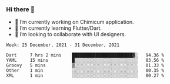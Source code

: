 ### Hi there 👋

<!--
**devcat37/devcat37** is a ✨ _special_ ✨ repository because its `README.md` (this file) appears on your GitHub profile.-->


- 🔭 I’m currently working on Chimicum application.
- 🌱 I’m currently learning Flutter/Dart.
- 👯 I’m looking to collaborate with UI designers.
<!-- - 🤔 I’m looking for help with ... -->

<!--START_SECTION:waka-->
```text
Week: 25 December, 2021 - 31 December, 2021

Dart     7 hrs 2 mins    ███████████████████████▓░   94.36 % 
YAML     15 mins         █░░░░░░░░░░░░░░░░░░░░░░░░   03.56 % 
Groovy   5 mins          ▒░░░░░░░░░░░░░░░░░░░░░░░░   01.33 % 
Other    1 min           ░░░░░░░░░░░░░░░░░░░░░░░░░   00.35 % 
XML      1 min           ░░░░░░░░░░░░░░░░░░░░░░░░░   00.27 % 
```
<!--END_SECTION:waka-->
